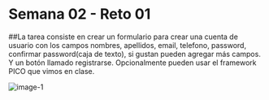 # Semana 02 - Reto 01

##La tarea consiste en crear un formulario para crear una cuenta de usuario con los campos nombres, apellidos, email, telefono, password, confirmar password(caja de texto), si gustan pueden agregar más campos. Y un botón llamado registrarse. Opcionalmente pueden usar el framework PICO que vimos en clase.


![image-1](https://github.com/BryanUv/bootcamp-frontend-g16/assets/146407597/ae6decd1-dc62-4dfb-b202-f0c4997d75e4)
